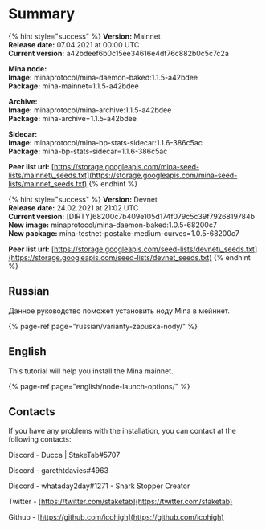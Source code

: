 # Summary

{% hint style="success" %}
**Version:** Mainnet  
**Release date:** 07.04.2021 at 00:00 UTC  
**Current version:** a42bdeef6b0c15ee34616e4df76c882b0c5c7c2a  
  
**Mina node:**  
**Image:** minaprotocol/mina-daemon-baked:1.1.5-a42bdee  
**Package:** mina-mainnet=1.1.5-a42bdee  
  
**Archive:**  
**Image:** minaprotocol/mina-archive:1.1.5-a42bdee  
**Package:** mina-archive=1.1.5-a42bdee  
  
**Sidecar:**  
**Image:** minaprotocol/mina-bp-stats-sidecar:1.1.6-386c5ac  
**Package:** mina-bp-stats-sidecar=1.1.6-386c5ac

**Peer list url:** [https://storage.googleapis.com/mina-seed-lists/mainnet\_seeds.txt](https://storage.googleapis.com/mina-seed-lists/mainnet_seeds.txt)
{% endhint %}

{% hint style="success" %}
**Version:** Devnet  
**Release date:** 24.02.2021 at 21:02 UTC  
**Current version:** \[DIRTY\]68200c7b409e105d174f079c5c39f7926819784b  
**New image:** minaprotocol/mina-daemon-baked:1.0.5-68200c7  
**New package:** mina-testnet-postake-medium-curves=1.0.5-68200c7

**Peer list url:** [https://storage.googleapis.com/seed-lists/devnet\_seeds.txt](https://storage.googleapis.com/seed-lists/devnet_seeds.txt)
{% endhint %}

## Russian

Данное руководство поможет установить ноду Mina в мейннет. 

{% page-ref page="russian/varianty-zapuska-nody/" %}

## English

This tutorial will help you install the Mina mainnet.

{% page-ref page="english/node-launch-options/" %}

## Contacts

If you have any problems with the installation, you can contact at the following contacts:

Discord - Ducca \| StakeTab\#5707

Discord - garethtdavies\#4963

Discord - whataday2day\#1271 - Snark Stopper Creator

Twitter - [https://twitter.com/staketab](https://twitter.com/staketab)

Github - [https://github.com/icohigh](https://github.com/icohigh)

